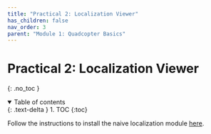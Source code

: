 ```yaml
---
title: "Practical 2: Localization Viewer"
has_children: false
nav_order: 3
parent: "Module 1: Quadcopter Basics"
---
```


# Practical 2: Localization Viewer
{: .no_toc }

<details open markdown="block">
  <summary>
    Table of contents
  </summary>
  {: .text-delta }
1. TOC
{:toc}
</details>

Follow the instructions to install the naive localization module [here](https://github.com/BWSI-UAV/localization_naive).
